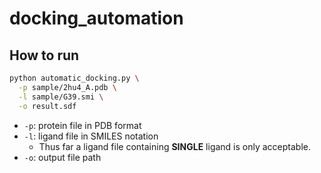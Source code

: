 # docking_automation

## How to run

```bash
python automatic_docking.py \
  -p sample/2hu4_A.pdb \
  -l sample/G39.smi \
  -o result.sdf
```

- `-p`: protein file in PDB format
- `-l`: ligand file in SMILES notation
  - Thus far a ligand file containing **SINGLE** ligand is only acceptable.
- `-o`: output file path
